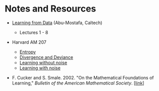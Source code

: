 # Notes and Resources

- [Learning from Data](https://work.caltech.edu/telecourse.html) (Abu-Mostafa, Caltech)
    - Lectures 1 - 8
- Harvard AM 207
    - [Entropy](http://am207.info/wiki/Entropy.html)
    - [Divergence and Deviance](http://am207.info/wiki/Divergence.html)
    - [Learning without noise](http://am207.info/wiki/noiseless_learning.html)
    - [Learning with noise](http://am207.info/wiki/noisylearning.html)

- F. Cucker and S. Smale. 2002. "On the Mathematical Foundations of Learning," *Bulletin of the American Mathematical Society*. [[link](http://www.mit.edu/~9.520/Papers/cuckersmale.pdf)]
